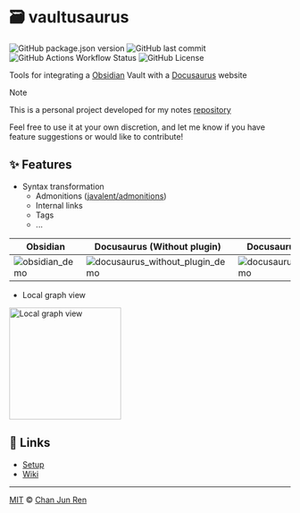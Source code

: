 # 🗃️ vaultusaurus

![GitHub package.json version](https://img.shields.io/github/package-json/v/chanjunren/vaultusaurus)
![GitHub last commit](https://img.shields.io/github/last-commit/chanjunren/vaultusaurus)
![GitHub Actions Workflow Status](https://img.shields.io/github/actions/workflow/status/chanjunren/vaultusaurus/build.yml)
![GitHub License](https://img.shields.io/github/license/chanjunren/vaultusaurus)

Tools for integrating a [Obsidian](https://obsidian.md/) Vault with a [Docusaurus](https://docusaurus.io/) website

> [!NOTE]
> This is a personal project developed for my notes [repository](https://chanjunren.github.io)
>
> Feel free to use it at your own discretion, and let me know if you have feature suggestions or would like to contribute!

## ✨ Features

- Syntax transformation
  - Admonitions ([javalent/admonitions](https://github.com/javalent/admonitions))
  - Internal links
  - Tags
  - ...

| Obsidian                                                                                                    | Docusaurus (Without plugin)                                                                                                                   | Docusaurus (With plugin)                                                                                                                |
| ----------------------------------------------------------------------------------------------------------- | --------------------------------------------------------------------------------------------------------------------------------------------- | --------------------------------------------------------------------------------------------------------------------------------------- |
| ![obsidian_demo](https://raw.githubusercontent.com/chanjunren/vaultusaurus/master/assets/obsidian_demo.png) | ![docusaurus_without_plugin_demo](https://raw.githubusercontent.com/chanjunren/vaultusaurus/master/assets/docusaurus_without_plugin_demo.png) | ![docusaurus_with_plugin_demo](https://raw.githubusercontent.com/chanjunren/vaultusaurus/master/assets/docusaurus_with_plugin_demo.png) |

- Local graph view

<img alt="Local graph view" src="https://raw.githubusercontent.com/chanjunren/vaultusaurus/master/assets/local_graph_view.png" width="200px">

## 🔗 Links

- [Setup](https://github.com/chanjunren/vaultusaurus/wiki/Setup)
- [Wiki](https://github.com/chanjunren/vaultusaurus/wiki)

---

[MIT][license] © [Chan Jun Ren][author]

[license]: license
[author]: https://chanjunren.github.io
